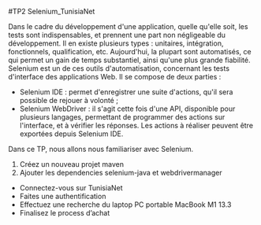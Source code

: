 #TP2 Selenium_TunisiaNet

Dans le cadre du développement d'une application, quelle qu'elle soit, les tests sont indispensables, et prennent une part non négligeable du développement. Il en existe plusieurs types : unitaires, intégration, fonctionnels, qualification, etc. Aujourd'hui, la plupart sont automatisés, ce qui permet un gain de temps substantiel, ainsi qu'une plus grande fiabilité.
Selenium est un de ces outils d'automatisation, concernant les tests d'interface des applications Web. Il se compose de deux parties :
- Selenium IDE : permet d'enregistrer une suite d'actions, qu'il sera possible de rejouer à volonté ;
- Selenium WebDriver : il s'agit cette fois d'une API, disponible pour plusieurs langages, permettant de programmer des actions sur l'interface, et à vérifier les réponses. Les actions à réaliser peuvent être exportées depuis Selenium IDE.

Dans ce TP, nous allons nous familiariser avec Selenium.
1. Créez un nouveau projet maven 
2. Ajouter les dependencies selenium-java et webdrivermanager

 - Connectez-vous sur TunisiaNet
 - Faites une authentification
 - Effectuez une recherche du laptop PC portable MacBook M1 13.3
 - Finalisez le process d’achat
